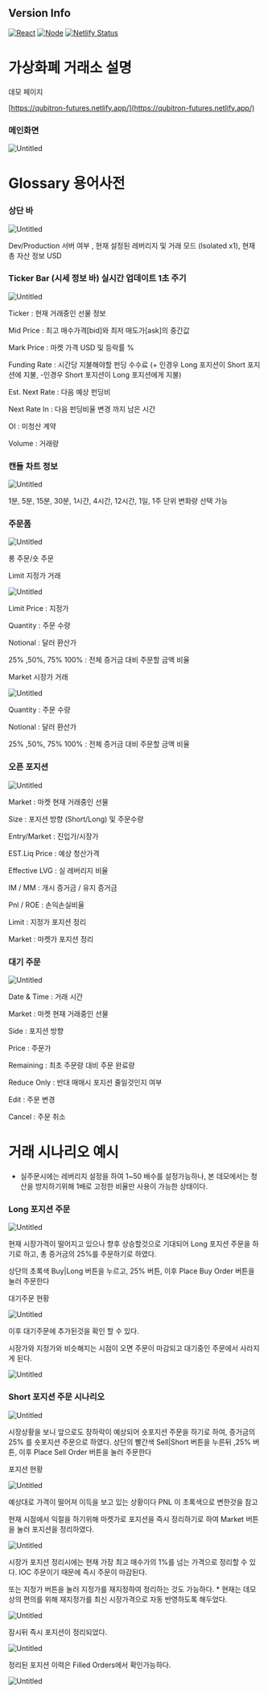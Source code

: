 ## Version Info
[![React](https://img.shields.io/badge/-ReactJs-61DAFB?logo=react&logoColor=white&style=for-the-badge)]()
[![Node](https://img.shields.io/badge/-Node.js%2014%20LTS-808080?logo=node.js&colorA=404040&logoColor=66cc33)]()
[![Netlify Status](https://api.netlify.com/api/v1/badges/c91eb2a2-fde3-4fd4-bb15-69de57bb2f3d/deploy-status)](https://qubitron-futures.netlify.app)
</p>

# 가상화폐 거래소 설명

데모 페이지 

[https://qubitron-futures.netlify.app/](https://qubitron-futures.netlify.app/)

### 메인화면

![Untitled](images/Untitled.png)

# Glossary 용어사전

### 상단 바

![Untitled](images/Untitled%201.png)

Dev/Production 서버 여부 , 현재 설정된 레버리지 및 거래 모드 (Isolated x1), 현재 총 자산 정보 USD

### Ticker Bar (시세 정보 바) 실시간 업데이트 1초 주기

![Untitled](images/Untitled%202.png)

Ticker : 현재 거래중인 선물 정보

Mid Price : 최고 매수가격[bid]와 최저 매도가[ask]의 중간값

Mark Price : 마켓 가격 USD 및 등락률 %

Funding Rate : 시간당 지불해야할 펀딩 수수료 (+ 인경우 Long 포지션이 Short 포지션에 지불, -인경우 Short 포지션이 Long 포지션에게 지불)

Est. Next Rate : 다음 예상 펀딩비

Next Rate In : 다음 펀딩비율 변경 까지 남은 시간

OI : 미청산 계약

Volume : 거래량

### 캔들 차트 정보

![Untitled](images/Untitled%203.png)

1분, 5분, 15분, 30분, 1시간, 4시간, 12시간, 1일, 1주 단위 변화량 선택 가능

### 주문폼

![Untitled](images/Untitled%204.png)

롱 주문/숏 주문

Limit 지정가 거래

![Untitled](images/Untitled%205.png)

Limit Price : 지정가 

Quantity : 주문 수량

Notional : 달러 환산가

25% ,50%, 75% 100% : 전체 증거금 대비 주문할 금액 비율

Market 시장가 거래

![Untitled](images/Untitled%206.png)

Quantity : 주문 수량

Notional : 달러 환산가

25% ,50%, 75% 100% : 전체 증거금 대비 주문할 금액 비율

### 오픈 포지션

![Untitled](images/Untitled%207.png)

Market : 마켓 현재 거래중인 선물

Size : 포지션 방향 (Short/Long) 및 주문수량

Entry/Market : 진입가/시장가

EST.Liq Price : 예상 청산가격

Effective LVG : 실 레버리지 비율

IM / MM : 개시 증거금 / 유지 증거금

Pnl / ROE : 손익손실비율

Limit : 지정가 포지션 정리

Market : 마켓가 포지션 정리

### 대기 주문

![Untitled](images/Untitled%208.png)

Date & Time : 거래 시간

Market : 마켓 현재 거래중인 선물

Side : 포지션 방향 

Price : 주문가

Remaining : 최초 주문량 대비 주문 완료량

Reduce Only : 반대 매매시 포지션 줄일것인지 여부

Edit : 주문 변경

Cancel : 주문 취소

# 거래 시나리오 예시

* 실주문시에는 레버리지 설정을 하여 1~50 배수를 설정가능하나, 본 데모에서는 청산을 방지하기위해 1배로 고정한 비율만 사용이 가능한 상태이다.

### Long 포지션 주문

![Untitled](images/Untitled%209.png)

현재 시장가격이 떨어지고 있으나 향후 상승할것으로 기대되어 Long 포지션 주문을 하기로 하고, 총 증거금의 25%를 주문하기로 하였다. 

상단의 초록색 Buy|Long  버튼을 누르고, 25% 버튼, 이후 Place Buy Order 버튼을 눌러 주문한다

대기주문 현황

![Untitled](images/Untitled%2010.png)

이후 대기주문에 추가된것을 확인 할 수 있다.

시장가와 지정가와 비슷해지는 시점이 오면 주문이 마감되고 대기중인 주문에서 사라지게 된다.

![Untitled](images/Untitled%2011.png)

### Short 포지션 주문 시나리오

![Untitled](images/Untitled%2012.png)

시장상황을 보니 앞으로도 장하락이 예상되어 숏포지션 주문을 하기로 하여, 증거금의 25% 를 숏포지션 주문으로 하였다. 상단의 빨간색 Sell|Short 버튼을 누른뒤 ,25% 버튼, 이후 Place Sell Order 버튼을 눌러 주문한다

포지션 현황

![Untitled](images/Untitled%2013.png)

예상대로 가격이 떨어져 이득을 보고 있는 상황이다 PNL 이 초록색으로 변한것을 참고

현재 시점에서 익절을 하기위해 마켓가로 포지션을 즉시 정리하기로 하여 Market 버튼을 눌러 포지션을 정리하였다. 

![Untitled](images/Untitled%2014.png)

시장가 포지션 정리시에는 현재 가장 최고 매수가의 1%를 넘는 가격으로 정리할 수 있다. IOC 주문이기 때문에 즉시 주문이 마감된다.

또는 지정가 버튼을 눌러 지정가를 재지정하여 정리하는 것도 가능하다. * 현재는 데모상의 편의를 위해 재지정가를 최신 시장가격으로 자동 반영하도록 해두었다. 

![Untitled](images/Untitled%2015.png)

잠시뒤 즉시 포지션이 정리되었다.

![Untitled](images/Untitled%2016.png)

정리된 포지션 이력은 Filled Orders에서 확인가능하다.

![Untitled](images/Untitled%2017.png)

